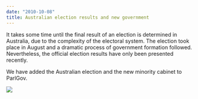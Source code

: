 ```yaml
---
date: "2010-10-08"
title: Australian election results and new government
---
```


It takes some time until the final result of an election is determined in Australia, due to the complexity of the electoral system. The election took place in August and a dramatic process of government formation followed. Nevertheless, the official election results have only been presented recently.

We have added the Australian election and the new minority cabinet to ParlGov.

![](/images/parliament-sweden.jpg)
